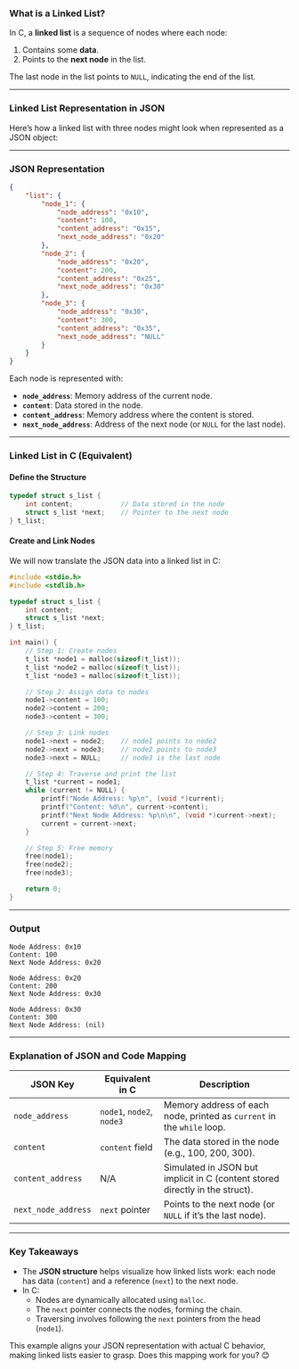 ### What is a Linked List?

In C, a **linked list** is a sequence of nodes where each node:
1. Contains some **data**.
2. Points to the **next node** in the list.

The last node in the list points to `NULL`, indicating the end of the list.

---

### Linked List Representation in JSON

Here’s how a linked list with three nodes might look when represented as a JSON object:

---

### JSON Representation
```json
{
    "list": {
        "node_1": {
            "node_address": "0x10",
            "content": 100,
            "content_address": "0x15",
            "next_node_address": "0x20"
        },
        "node_2": {
            "node_address": "0x20",
            "content": 200,
            "content_address": "0x25",
            "next_node_address": "0x30"
        },
        "node_3": {
            "node_address": "0x30",
            "content": 300,
            "content_address": "0x35",
            "next_node_address": "NULL"
        }
    }
}
```

Each node is represented with:
- **`node_address`**: Memory address of the current node.
- **`content`**: Data stored in the node.
- **`content_address`**: Memory address where the content is stored.
- **`next_node_address`**: Address of the next node (or `NULL` for the last node).

---

### Linked List in C (Equivalent)

#### Define the Structure
```c
typedef struct s_list {
    int content;            // Data stored in the node
    struct s_list *next;    // Pointer to the next node
} t_list;
```

#### Create and Link Nodes

We will now translate the JSON data into a linked list in C:

```c
#include <stdio.h>
#include <stdlib.h>

typedef struct s_list {
    int content;
    struct s_list *next;
} t_list;

int main() {
    // Step 1: Create nodes
    t_list *node1 = malloc(sizeof(t_list));
    t_list *node2 = malloc(sizeof(t_list));
    t_list *node3 = malloc(sizeof(t_list));

    // Step 2: Assign data to nodes
    node1->content = 100;
    node2->content = 200;
    node3->content = 300;

    // Step 3: Link nodes
    node1->next = node2;    // node1 points to node2
    node2->next = node3;    // node2 points to node3
    node3->next = NULL;     // node3 is the last node

    // Step 4: Traverse and print the list
    t_list *current = node1;
    while (current != NULL) {
        printf("Node Address: %p\n", (void *)current);
        printf("Content: %d\n", current->content);
        printf("Next Node Address: %p\n\n", (void *)current->next);
        current = current->next;
    }

    // Step 5: Free memory
    free(node1);
    free(node2);
    free(node3);

    return 0;
}
```

---

### Output

```
Node Address: 0x10
Content: 100
Next Node Address: 0x20

Node Address: 0x20
Content: 200
Next Node Address: 0x30

Node Address: 0x30
Content: 300
Next Node Address: (nil)
```

---

### Explanation of JSON and Code Mapping

| JSON Key            | Equivalent in C          | Description                                                                 |
|---------------------|--------------------------|-----------------------------------------------------------------------------|
| `node_address`      | `node1`, `node2`, `node3` | Memory address of each node, printed as `current` in the `while` loop.      |
| `content`           | `content` field          | The data stored in the node (e.g., 100, 200, 300).                          |
| `content_address`   | N/A                      | Simulated in JSON but implicit in C (content stored directly in the struct).|
| `next_node_address` | `next` pointer           | Points to the next node (or `NULL` if it’s the last node).                  |

---

### Key Takeaways

- The **JSON structure** helps visualize how linked lists work: each node has data (`content`) and a reference (`next`) to the next node.
- In C:
  - Nodes are dynamically allocated using `malloc`.
  - The `next` pointer connects the nodes, forming the chain.
  - Traversing involves following the `next` pointers from the head (`node1`).

This example aligns your JSON representation with actual C behavior, making linked lists easier to grasp. Does this mapping work for you? 😊